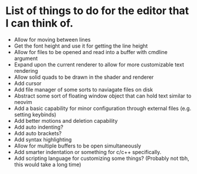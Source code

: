 # List of things to do for the editor that I can think of.

- Allow for moving between lines
- Get the font height and use it for getting the line height
- Allow for files to be opened and read into a buffer with cmdline argument
- Expand upon the current renderer to allow for more customizable text rendering
- Allow solid quads to be drawn in the shader and renderer
- Add cursor
- Add file manager of some sorts to naviagate files on disk
- Abstract some sort of floating window object that can hold text similar to neovim
- Add a basic capability for minor configuration through external files (e.g. setting keybinds)
- Add better motions and deletion capability
- Add auto indenting?
- Add auto brackets?
- Add syntax highlighting
- Allow for multiple buffers to be open simultaneously
- Add smarter indentation or something for c/c++ specifically.
- Add scripting language for customizing some things? (Probably not tbh, this would take a long time)
